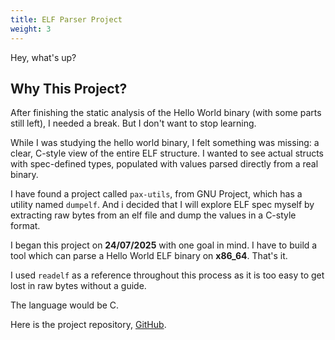 ```yaml
---
title: ELF Parser Project
weight: 3
---
```


Hey, what's up?

## Why This Project?&#x20;

After finishing the static analysis of the Hello World binary (with some parts still left), I needed a break. But I don't want to stop learning.

While I was studying the hello world binary, I felt something was missing: a clear, C-style view of the entire ELF structure. I wanted to see actual structs with spec-defined types, populated with values parsed directly from a real binary.

I have found a project called `pax-utils`, from GNU Project, which has a utility named `dumpelf`. And i decided that I will explore ELF spec myself by extracting raw bytes from an elf file and dump the values in a C-style format.

I began this project on **24/07/2025** with one goal in mind. I have to build a tool which can parse a Hello World ELF binary on **x86\_64**. That's it.

I used `readelf` as a reference throughout this process as it is too easy to get lost in raw bytes without a guide.

The language would be C.

Here is the project repository, [GitHub](https://github.com/hi-anki/elf-dump).
